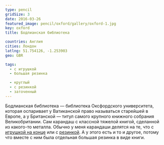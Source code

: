 ```yaml
---
type: pencil
gridSize: 3
date: 2016-03-26
featured_image: pencil/oxford/gallery/oxford-1.jpg
key: oxford
title: Бодлианская библиотека

countries: Англия
cities: Лондон
latlng: 51.754126, -1.253903
geo: GBR

tags:
  - с игрушкой
  - большая резинка

  - круглый
  - с резинкой
  - заточенный
---
```


Бодлианская библиотека — библиотека Оксфордского университета, которая оспаривает у Ватиканской право называться старейшей в Европе, а у Британской — титул самого крупного книжного собрания Великобритании. Сам карандаш с классной тяжелой книгой, сделанной из какого-то металла. Обычно у меня карандаши делятся на те, что с [игрушкой на конце](?tag=с%20®игрушкой) или с [резинкой](?tag=с%20резинкой). А у этого есть и то и другое, потому что вместе с ним была отдельная большая резинка в виде книги.

